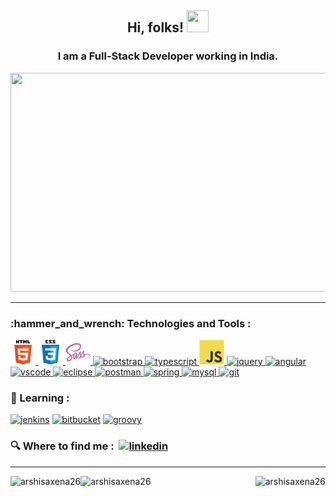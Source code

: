 <section align="center">
  <h1> Hi, folks! <img src="https://user-images.githubusercontent.com/53929078/141955002-ab115383-76c4-474c-a602-1a82974ff7c3.gif" width="35" height="35"/></h1>
  <h3> I am a Full-Stack Developer working in India. </h3>
  <img src="https://user-images.githubusercontent.com/53929078/141952466-792e8fc7-db66-4bbd-8b88-843abedb35e8.gif" width="550" height="350"/>
</section>
<hr>
<section align="left">
<h3>:hammer_and_wrench: Technologies and Tools : </h3>
<p>
    <a href="https://www.w3.org/html/" title="HTML5"> <img src="https://raw.githubusercontent.com/devicons/devicon/master/icons/html5/html5-original-wordmark.svg" alt="html5" width="40" height="40"/> </a>
    <a href="https://www.w3schools.com/css/" title="CSS3"> <img src="https://raw.githubusercontent.com/devicons/devicon/master/icons/css3/css3-original-wordmark.svg" alt="css3" width="40" height="40"/> </a>
<a href="https://sass-lang.com" title="SASS"> <img src="https://raw.githubusercontent.com/devicons/devicon/master/icons/sass/sass-original.svg" alt="sass" width="40" height="40"/> </a>
<a href="https://getbootstrap.com/" title="Bootstrap"> <img src="https://user-images.githubusercontent.com/53929078/141975798-783e49ba-84ab-4fd3-b579-5f8fc8545a2b.png" alt="bootstrap" width="40" height="40"/> </a>
  <a href="https://www.typescriptlang.org/" title="TypeScript"> <img src="https://user-images.githubusercontent.com/53929078/141979213-20475ce5-71e1-45c7-b1ec-3ade24b930c8.png" alt="typescript" width="40" height="40"/> </a>
    <a href="https://developer.mozilla.org/en-US/docs/Web/JavaScript" title="JavaScript"> <img src="https://raw.githubusercontent.com/devicons/devicon/master/icons/javascript/javascript-original.svg" alt="javascript" width="40" height="40"/> </a>
  <a href="https://jquery.com/" title="jQuery"> <img src="https://user-images.githubusercontent.com/53929078/141980059-63ee8b31-90b7-4e70-b9b1-16c6120d925a.png" alt="jquery" width="40" height="40"/> </a>
  <a href="https://angular.io/" title="Angular"> <img src="https://user-images.githubusercontent.com/53929078/141979461-0aeb3c10-56ad-4b68-8b30-f36ac7c02d9e.png" alt="angular" width="40" height="40"/> </a>
<a href="https://code.visualstudio.com/" title="VS Code"> <img src="https://user-images.githubusercontent.com/53929078/141985167-14217c34-582e-4363-9e17-1dde73c592b3.png" alt="vscode" width="40" height="40"/> </a>
<a href="https://www.eclipse.org/" title="Eclipse"> <img src="https://user-images.githubusercontent.com/53929078/141985526-d1090b88-bdea-40eb-bbd4-a5ea09663f2a.png" alt="eclipse" width="40" height="40"/> </a>
<a href="https://www.postman.com/" title="Postman"> <img src="https://www.vectorlogo.zone/logos/getpostman/getpostman-icon.svg" alt="postman" width="40" height="40"/> </a>
<a href="https://spring.io/" title="Spring"> <img src="https://user-images.githubusercontent.com/53929078/141981869-a5b34ed3-e1b4-428f-8793-e58026ace5b0.png" alt="spring" width="40" height="40"/> </a>
<a href="https://www.mysql.com/" title="MySQL"> <img src="https://user-images.githubusercontent.com/53929078/141982343-7a375343-44dd-4244-994f-7e960435b1f3.png" alt="mysql" width="40" height="40"/> </a>
<a href="https://git-scm.com/" title="Git"> <img src="https://www.vectorlogo.zone/logos/git-scm/git-scm-icon.svg" alt="git" width="40" height="40"/> </a>
</section>

<section>
<h3>📖 Learning : </h3>
  <p>
    <a href="https://www.jenkins.io/" title="Jenkins"><img src="https://user-images.githubusercontent.com/53929078/152342578-7d669f2c-d1c5-4ff0-8987-63fac692a0ab.png" alt="jenkins" width="60" height="50"/></a>
     <a href="https://bitbucket.org/" title="Bitbucket"><img src="https://user-images.githubusercontent.com/53929078/152343353-36e5d05b-28e4-4bee-9558-b3797c872f83.png" alt="bitbucket" width="40" height="50"/></a>
    <a href="https://groovy-lang.org/" title="Groovy"><img src="https://user-images.githubusercontent.com/53929078/152341979-1264f8cf-713e-4e95-8a0b-c850ca5f69bc.svg" alt="groovy" width="90" height="50"/></a>
<!--     <a href="https://aws.amazon.com/" title="AWS"><img src="https://user-images.githubusercontent.com/53929078/141993812-b4ac6cab-4500-481a-b9cc-a30066e1fe68.png" alt="aws" width="60" height="50"/></a>
    <a href="https://www.docker.com/" title="Docker"><img src="https://user-images.githubusercontent.com/53929078/141987146-5f55eb18-71ff-4d8c-9666-68401c3cd1de.png" alt="docker" width="50" height="50"/></a>
     <a href="https://kubernetes.io/" title="Kubernetes"><img src="https://user-images.githubusercontent.com/53929078/141987592-f5d9b0af-29e0-41e2-9ac0-457382863001.png" alt="kubernetes" width="40" height="40"/></a> -->
</section>

<section>
  <h3>🔍  Where to find me : &nbsp;<a href="https://www.linkedin.com/in/arshi-saxena-ab4789130/" title="LinkedIn"><img src="https://img.shields.io/badge/LinkedIn-0077B5?style=for-the-badge&logo=linkedin&logoColor=white" alt="linkedin" height="30" width="100"/></a></h3>
</section>
<hr>

<section>
  <img align="left" src="https://github-readme-stats.vercel.app/api?username=arshisaxena26&show_icons=true&theme=chartreuse-dark&locale=en" alt="arshisaxena26" />
  <img align="right" src="https://github-readme-stats.vercel.app/api/top-langs/?username=arshisaxena26&langs_count=7&theme=chartreuse-dark" alt="arshisaxena26" />
  <img align="left" src="https://github-readme-streak-stats.herokuapp.com/?user=arshisaxena26&theme=chartreuse-dark" alt="arshisaxena26" />
</section>
